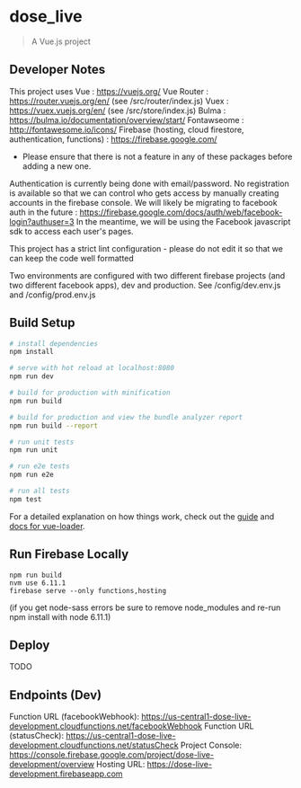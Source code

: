 # dose_live

> A Vue.js project

## Developer Notes

This project uses
Vue : https://vuejs.org/
Vue Router : https://router.vuejs.org/en/ (see /src/router/index.js)
Vuex : https://vuex.vuejs.org/en/ (see /src/store/index.js)
Bulma : https://bulma.io/documentation/overview/start/
Fontawseome : http://fontawesome.io/icons/
Firebase (hosting, cloud firestore, authentication, functions) : https://firebase.google.com/

* Please ensure that there is not a feature in any of these packages before adding a new one.

Authentication is currently being done with email/password.  No registration is available so that we can control who gets access by manually creating accounts in the firebase console.  We will likely be migrating to facebook auth in the future : https://firebase.google.com/docs/auth/web/facebook-login?authuser=3  In the meantime, we will be using the Facebook javascript sdk to access each user's pages.

This project has a strict lint configuration - please do not edit it so that we can keep the code well formatted

Two environments are configured with two different firebase projects (and two different facebook apps), dev and production.  See /config/dev.env.js and /config/prod.env.js



## Build Setup

``` bash
# install dependencies
npm install

# serve with hot reload at localhost:8080
npm run dev

# build for production with minification
npm run build

# build for production and view the bundle analyzer report
npm run build --report

# run unit tests
npm run unit

# run e2e tests
npm run e2e

# run all tests
npm test
```

For a detailed explanation on how things work, check out the [guide](http://vuejs-templates.github.io/webpack/) and [docs for vue-loader](http://vuejs.github.io/vue-loader).

## Run Firebase Locally

```
npm run build
nvm use 6.11.1
firebase serve --only functions,hosting
```
(if you get node-sass errors be sure to remove node_modules and re-run npm install with node 6.11.1)

## Deploy

TODO

## Endpoints (Dev)

Function URL (facebookWebhook): https://us-central1-dose-live-development.cloudfunctions.net/facebookWebhook
Function URL (statusCheck): https://us-central1-dose-live-development.cloudfunctions.net/statusCheck
Project Console: https://console.firebase.google.com/project/dose-live-development/overview
Hosting URL: https://dose-live-development.firebaseapp.com
